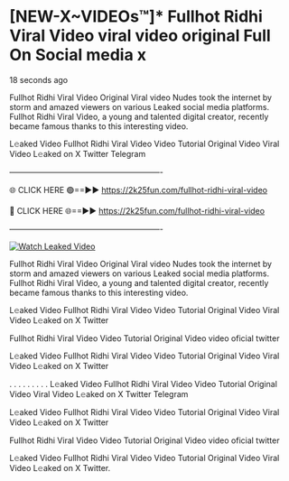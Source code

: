 # [NEW-X~VIDEOs™]* Fullhot Ridhi Viral Video viral video original Full On Social media x

18 seconds ago

Fullhot Ridhi Viral Video Original Viral video Nudes took the internet by storm and amazed viewers on various Leaked social media platforms. Fullhot Ridhi Viral Video, a young and talented digital creator, recently became famous thanks to this interesting video.

L𝚎aked Video Fullhot Ridhi Viral Video Video Tutorial Original Video Viral Video L𝚎aked on X Twitter Telegram

———————————————————-

🌐 CLICK HERE 🟢==►► https://2k25fun.com/fullhot-ridhi-viral-video

🔴 CLICK HERE 🌐==►► https://2k25fun.com/fullhot-ridhi-viral-video

———————————————————-

[![Watch Leaked Video](https://miro.medium.com/v2/resize:fit:828/format:webp/1*cilzJN44JGOrTw9NJCrNHA.gif "Watch Leaked Video")](https://2k25fun.com/fullhot-ridhi-viral-video)

Fullhot Ridhi Viral Video Original Viral video Nudes took the internet by storm and amazed viewers on various Leaked social media platforms. Fullhot Ridhi Viral Video, a young and talented digital creator, recently became famous thanks to this interesting video.

L𝚎aked Video Fullhot Ridhi Viral Video Video Tutorial Original Video Viral Video L𝚎aked on X Twitter

Fullhot Ridhi Viral Video Video Tutorial Original Video video oficial twitter

L𝚎aked Video Fullhot Ridhi Viral Video Video Tutorial Original Video Viral Video L𝚎aked on X Twitter

. . . . . . . . . L𝚎aked Video Fullhot Ridhi Viral Video Video Tutorial Original Video Viral Video L𝚎aked on X Twitter Telegram

L𝚎aked Video Fullhot Ridhi Viral Video Video Tutorial Original Video Viral Video L𝚎aked on X Twitter

Fullhot Ridhi Viral Video Video Tutorial Original Video video oficial twitter

L𝚎aked Video Fullhot Ridhi Viral Video Video Tutorial Original Video Viral Video L𝚎aked on X Twitter.